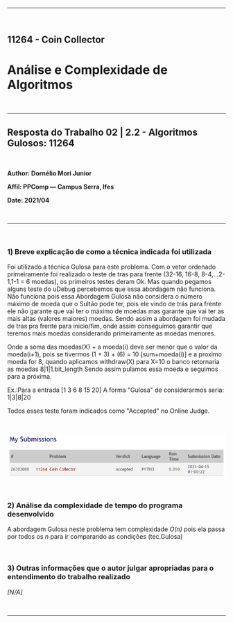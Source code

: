 ___

<br>

## 11264 - Coin Collector
# **Análise e Complexidade de Algoritmos**

<br>

___

## Resposta do Trabalho 02 | 2.2 - Algoritmos Gulosos: 11264

<br>


**Author: Dornélio Mori Junior**

**Affil: PPComp — Campus Serra, Ifes**

**Date: 2021/04**

<br>

___

<br>

### **1) Breve explicação de como a técnica indicada foi utilizada**
Foi utilizado a técnica Gulosa para este problema.
Com o vetor ordenado primeiramente foi realizado o teste de tras para frente (32-16, 16-8, 8-4,...2-1,1-1 = 6 moedas), os primeiros testes deram Ok.
Mas quando pegamos alguns teste do uDebug percebemos que essa abordagem não funciona.
Não funciona pois essa Abordagem Gulosa não considera o número máximo de moeda que o Sultão pode ter, pois ele vindo de trás para frente ele não garante que vai ter o máximo de moedas mas garante que vai ter as mais altas (valores maiores) moedas.
Sendo assim a abordagem foi mudada de tras pra frente para inicio/fim, onde assim conseguimos garantir que teremos mais moedas considerando primeiramente as moedas menores.

Onde a soma das moedas(X) + a moeda(i) deve ser menor que o valor da moeda(i+1), pois se tivermos (1 + 3) + (6) = 10 [sum+moeda(i)] e a proximo moeda for 8, quando aplicamos withdraw(X) para X=10 o banco retornaria as moedas 8|1|1.bit_length
Sendo assim pulamos essa moeda e seguimos para a próxima.

Ex.:Para a entrada [1 3 6 8 15 20]
A forma "Gulosa" de considerarmos seria: 1|3|8|20

Todos esses teste foram indicados como "Accepted" no Online Judge.

<br>

![Veredito](./11264-veredito.png)

<br>

### **2) Análise da complexidade de tempo do programa desenvolvido**
A abordagem Gulosa neste problema tem complexidade *O(n)* pois ela passa por todos os $n$ para ir comparando as condições (tec.Gulosa)  


<br>

### **3) Outras informações que o autor julgar apropriadas para o entendimento do trabalho realizado**
_[N/A]_

<br>

___
